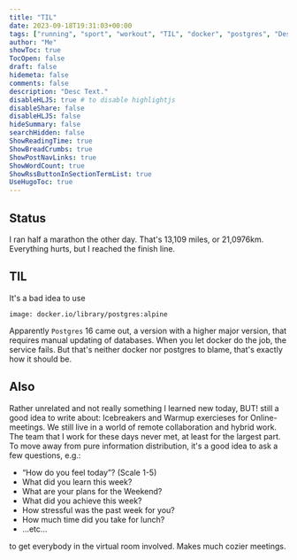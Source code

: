 ```yaml
---
title: "TIL"
date: 2023-09-18T19:31:03+00:00
tags: ["running", "sport", "workout", "TIL", "docker", "postgres", "Design Thinking"]
author: "Me"
showToc: true
TocOpen: false
draft: false
hidemeta: false
comments: false
description: "Desc Text."
disableHLJS: true # to disable highlightjs
disableShare: false
disableHLJS: false
hideSummary: false
searchHidden: false
ShowReadingTime: true
ShowBreadCrumbs: true
ShowPostNavLinks: true
ShowWordCount: true
ShowRssButtonInSectionTermList: true
UseHugoToc: true
---
```


## Status

I ran half a marathon the other day. That's 13,109 miles, or 21,0976km. Everything hurts, but I reached the finish line.

## TIL

It's a bad idea to use 

```
image: docker.io/library/postgres:alpine
```

Apparently `Postgres` 16 came out, a version with a higher major version, that requires manual updating of databases. When you let docker do the job, the service fails. But that's neither docker nor postgres to blame, that's exactly how it should be.

## Also

Rather unrelated and not really something I learned new today, BUT! still a good idea to write about: Icebreakers and Warmup exercieses for Online-meetings. We still live in a world of remote collaboration and hybrid work. The team that I work for these days never met, at least for the largest part. To move away from pure information distribution, it's a good idea to ask a few questions, e.g.:

- “How do you feel today”? (Scale 1-5)
- What did you learn this week? 
- What are your plans for the Weekend? 
- What did you achieve this week? 
- How stressful was the past week for you? 
- How much time did you take for lunch? 
- …etc…

to get everybody in the virtual room involved. Makes much cozier meetings.



